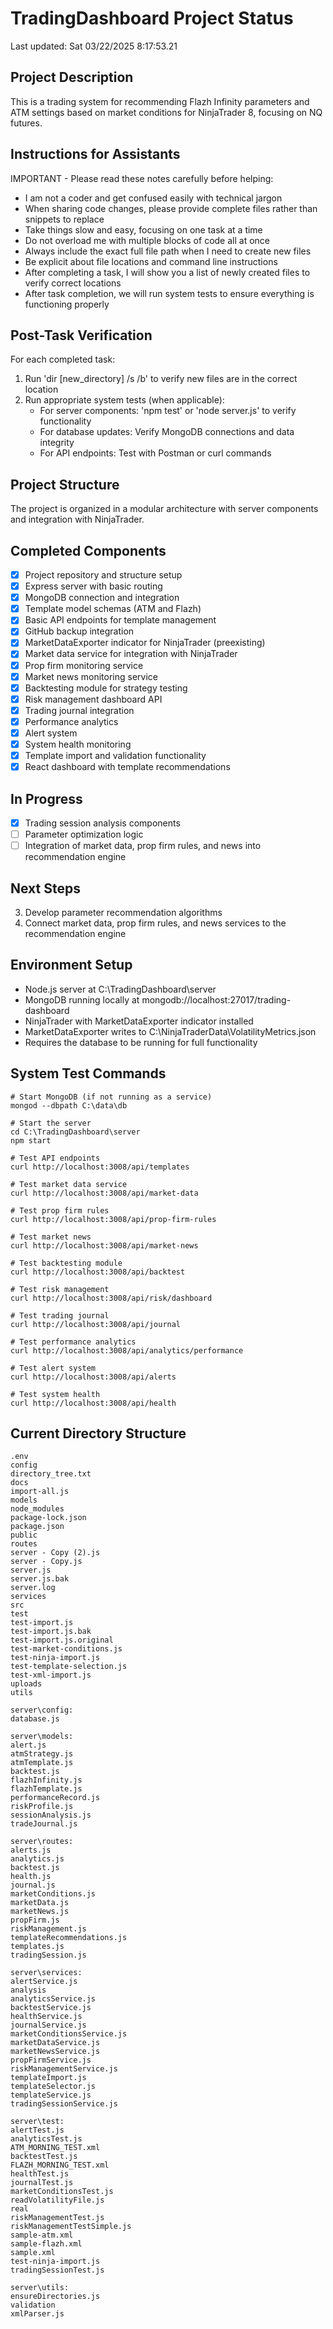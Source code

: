 # TradingDashboard Project Status 
Last updated: Sat 03/22/2025  8:17:53.21 
 
## Project Description 
This is a trading system for recommending Flazh Infinity parameters and ATM settings based on market conditions for NinjaTrader 8, focusing on NQ futures. 
 
## Instructions for Assistants 
IMPORTANT - Please read these notes carefully before helping: 
 
- I am not a coder and get confused easily with technical jargon 
- When sharing code changes, please provide complete files rather than snippets to replace 
- Take things slow and easy, focusing on one task at a time 
- Do not overload me with multiple blocks of code all at once 
- Always include the exact full file path when I need to create new files 
- Be explicit about file locations and command line instructions 
- After completing a task, I will show you a list of newly created files to verify correct locations 
- After task completion, we will run system tests to ensure everything is functioning properly 
 
## Post-Task Verification 
For each completed task: 
1. Run 'dir [new_directory] /s /b' to verify new files are in the correct location 
2. Run appropriate system tests (when applicable): 
   - For server components: 'npm test' or 'node server.js' to verify functionality 
   - For database updates: Verify MongoDB connections and data integrity 
   - For API endpoints: Test with Postman or curl commands 
 
## Project Structure 
The project is organized in a modular architecture with server components and integration with NinjaTrader. 
 
## Completed Components 
- [x] Project repository and structure setup 
- [x] Express server with basic routing 
- [x] MongoDB connection and integration 
- [x] Template model schemas (ATM and Flazh) 
- [x] Basic API endpoints for template management 
- [x] GitHub backup integration 
- [x] MarketDataExporter indicator for NinjaTrader (preexisting) 
- [x] Market data service for integration with NinjaTrader 
- [x] Prop firm monitoring service 
- [x] Market news monitoring service 
- [x] Backtesting module for strategy testing 
- [x] Risk management dashboard API 
- [x] Trading journal integration 
- [x] Performance analytics 
- [x] Alert system 
- [x] System health monitoring 
- [x] Template import and validation functionality 
- [x] React dashboard with template recommendations 
 
## In Progress 
- [x] Trading session analysis components 
- [ ] Parameter optimization logic 
- [ ] Integration of market data, prop firm rules, and news into recommendation engine 
 
## Next Steps 
3. Develop parameter recommendation algorithms 
5. Connect market data, prop firm rules, and news services to the recommendation engine 
 
## Environment Setup 
- Node.js server at C:\TradingDashboard\server 
- MongoDB running locally at mongodb://localhost:27017/trading-dashboard 
- NinjaTrader with MarketDataExporter indicator installed 
- MarketDataExporter writes to C:\NinjaTraderData\VolatilityMetrics.json 
- Requires the database to be running for full functionality 
 
## System Test Commands 
```text 
# Start MongoDB (if not running as a service) 
mongod --dbpath C:\data\db 
 
# Start the server 
cd C:\TradingDashboard\server 
npm start 
 
# Test API endpoints 
curl http://localhost:3008/api/templates 
 
# Test market data service 
curl http://localhost:3008/api/market-data 
 
# Test prop firm rules 
curl http://localhost:3008/api/prop-firm-rules 
 
# Test market news 
curl http://localhost:3008/api/market-news 
 
# Test backtesting module 
curl http://localhost:3008/api/backtest 
 
# Test risk management 
curl http://localhost:3008/api/risk/dashboard 
 
# Test trading journal 
curl http://localhost:3008/api/journal 
 
# Test performance analytics 
curl http://localhost:3008/api/analytics/performance 
 
# Test alert system 
curl http://localhost:3008/api/alerts 
 
# Test system health 
curl http://localhost:3008/api/health 
``` 
 
## Current Directory Structure 
```text 
.env
config
directory_tree.txt
docs
import-all.js
models
node_modules
package-lock.json
package.json
public
routes
server - Copy (2).js
server - Copy.js
server.js
server.js.bak
server.log
services
src
test
test-import.js
test-import.js.bak
test-import.js.original
test-market-conditions.js
test-ninja-import.js
test-template-selection.js
test-xml-import.js
uploads
utils
 
server\config: 
database.js
 
server\models: 
alert.js
atmStrategy.js
atmTemplate.js
backtest.js
flazhInfinity.js
flazhTemplate.js
performanceRecord.js
riskProfile.js
sessionAnalysis.js
tradeJournal.js
 
server\routes: 
alerts.js
analytics.js
backtest.js
health.js
journal.js
marketConditions.js
marketData.js
marketNews.js
propFirm.js
riskManagement.js
templateRecommendations.js
templates.js
tradingSession.js
 
server\services: 
alertService.js
analysis
analyticsService.js
backtestService.js
healthService.js
journalService.js
marketConditionsService.js
marketDataService.js
marketNewsService.js
propFirmService.js
riskManagementService.js
templateImport.js
templateSelector.js
templateService.js
tradingSessionService.js
 
server\test: 
alertTest.js
analyticsTest.js
ATM_MORNING_TEST.xml
backtestTest.js
FLAZH_MORNING_TEST.xml
healthTest.js
journalTest.js
marketConditionsTest.js
readVolatilityFile.js
real
riskManagementTest.js
riskManagementTestSimple.js
sample-atm.xml
sample-flazh.xml
sample.xml
test-ninja-import.js
tradingSessionTest.js
 
server\utils: 
ensureDirectories.js
validation
xmlParser.js
``` 
